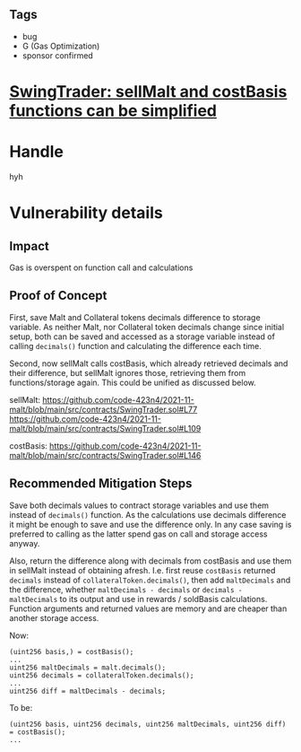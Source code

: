 ## Tags

- bug
- G (Gas Optimization)
- sponsor confirmed

# [SwingTrader: sellMalt and costBasis functions can be simplified](https://github.com/code-423n4/2021-11-malt-findings/issues/72) 

# Handle

hyh


# Vulnerability details

## Impact

Gas is overspent on function call and calculations

## Proof of Concept

First, save Malt and Collateral tokens decimals difference to storage variable. As neither Malt, nor Collateral token decimals change since initial setup, both can be saved and accessed as a storage variable instead of calling ```decimals()``` function and calculating the difference each time.

Second, now sellMalt calls costBasis, which already retrieved decimals and their difference, but sellMalt ignores those, retrieving them from functions/storage again. This could be unified as discussed below.

sellMalt:
https://github.com/code-423n4/2021-11-malt/blob/main/src/contracts/SwingTrader.sol#L77
https://github.com/code-423n4/2021-11-malt/blob/main/src/contracts/SwingTrader.sol#L109

costBasis:
https://github.com/code-423n4/2021-11-malt/blob/main/src/contracts/SwingTrader.sol#L146

 ## Recommended Mitigation Steps
 
Save both decimals values to contract storage variables and use them instead of ```decimals()``` function. As the calculations use decimals difference it might be enough to save and use the difference only.
In any case saving is preferred to calling as the latter spend gas on call and storage access anyway.
 
Also, return the difference along with decimals from costBasis and use them in sellMalt instead of obtaining afresh. I.e. first reuse ```costBasis``` returned ```decimals``` instead of ```collateralToken.decimals()```, then add ```maltDecimals``` and the difference, whether ```maltDecimals - decimals``` or ```decimals - maltDecimals``` to its output and use in rewards / soldBasis calculations. Function arguments and returned values are memory and are cheaper than another storage access.

Now:
```
(uint256 basis,) = costBasis();
...
uint256 maltDecimals = malt.decimals();
uint256 decimals = collateralToken.decimals();
...
uint256 diff = maltDecimals - decimals; 
```
To be:
```
(uint256 basis, uint256 decimals, uint256 maltDecimals, uint256 diff) = costBasis();
...
```

